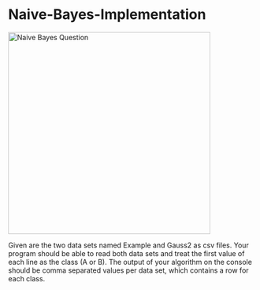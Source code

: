# Naive-Bayes-Implementation


<img width="410" alt="Naive Bayes Question" src="https://user-images.githubusercontent.com/17102533/148580062-03311888-a278-40ee-bf41-cead7aa842b9.PNG">




Given are the two data sets  named Example and Gauss2 as csv files. Your
program should be able to read both data sets and treat the first value of each line as the
class (A or B). The output of your algorithm on the console should be comma separated
values per data set, which contains a row for each class.
